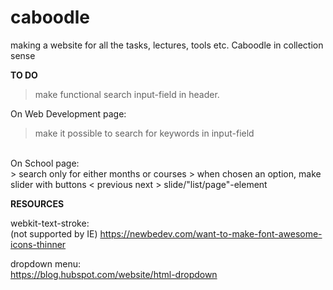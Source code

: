 # caboodle
making a website for all the tasks, lectures, tools etc. Caboodle in collection sense




**TO DO**
> make functional search input-field in header. 

On Web Development page: <br>
> make it possible to search for keywords in input-field <br>
>

<br>
On School page: <br>
> search only for either months or courses
> when chosen an option, make slider with buttons < previous next > slide/"list/page"-element

**RESOURCES**

webkit-text-stroke: <br> (not supported by IE)
https://newbedev.com/want-to-make-font-awesome-icons-thinner

dropdown menu: <br>
https://blog.hubspot.com/website/html-dropdown